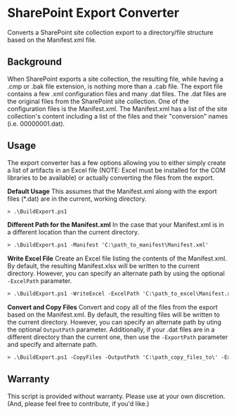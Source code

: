 # SharePoint Export Converter
Converts a SharePoint site collection export to a directory/file structure based on the Manifest.xml file.

## Background
When SharePoint exports a site collection, the resulting file, while having a .cmp or .bak file extension, is nothing more than a .cab file.  The export file contains a few .xml configuration files and many .dat files.  The .dat files are the original files from the SharePoint site collection.  One of the configuration files is the Manifest.xml.  The Manifest.xml has a list of the site collection's content including a list of the files and their "conversion" names (i.e. 00000001.dat). 

## Usage
The export converter has a few options allowing you to either simply create a list of artifacts in an Excel file (NOTE: Excel must be installed for the COM libraries to be available) or actually converting the files from the export.

**Default Usage**
This assumes that the Manifest.xml along with the export files (*.dat) are in the current, working directory.
```ps
> .\BuildExport.ps1 
```

**Different Path for the Manifest.xml**
In the case that your Manifest.xml is in a different location than the current directory.
```ps
> .\BuildExport.ps1 -Manifest 'C:\path_to_manifest\Manifest.xml'
```

**Write Excel File**
Create an Excel file listing the contents of the Manifest.xml.  By default, the resulting Manifest.xlsx will be written to the current directory.  However, you can specify an alternate path by using the optional `-ExcelPath` parameter. 
```ps
> .\BuildExport.ps1 -WriteExcel -ExcelPath 'C:\path_to_excel\Manifest.xslx'
```

**Convert and Copy Files**
Convert and copy all of the files from the export based on the Manifest.xml.  By default, the resulting files will be written to the current directory.  However, you can specify an alternate path by uting the optional `OutputPath` parameter.  Additionally, if your .dat files are in a different directory than the current one, then use the `-ExportPath` parameter and specify and alternate path.
```ps
> .\BuildExport.ps1 -CopyFiles -OutputPath 'C:\path_copy_files_to\' -ExportPath 'C:\path_to_exported_dat_files\'
```

## Warranty
This script is provided without warranty.  Please use at your own discretion.  (And, please feel free to contribute, if you'd like.)	